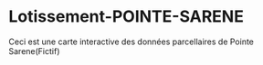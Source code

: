 # Lotissement-POINTE-SARENE
Ceci est une carte interactive des données parcellaires de Pointe Sarene(Fictif) 
